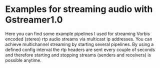 # Examples for streaming audio with Gstreamer1.0
Here you can find some example pipelines I used for streaming Vorbis encoded (stereo) rtp audio streams via multicast ip addresses. You can achieve multichannel streaming by starting several pipelines.
By using a defined config interval the rtp headers are sent every couple of seconds and therefore starting and stopping streams (senders and receivers) is possible anytime.
